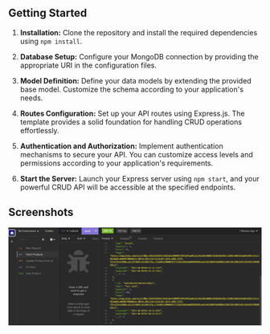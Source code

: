 ## Getting Started

1. **Installation:** Clone the repository and install the required dependencies using `npm install`.

2. **Database Setup:** Configure your MongoDB connection by providing the appropriate URI in the configuration files.

3. **Model Definition:** Define your data models by extending the provided base model. Customize the schema according to your application's needs.

4. **Routes Configuration:** Set up your API routes using Express.js. The template provides a solid foundation for handling CRUD operations effortlessly.

5. **Authentication and Authorization:** Implement authentication mechanisms to secure your API. You can customize access levels and permissions according to your application's requirements.

6. **Start the Server:** Launch your Express server using `npm start`, and your powerful CRUD API will be accessible at the specified endpoints.

## Screenshots

![Screenshot 1](img11.png)
